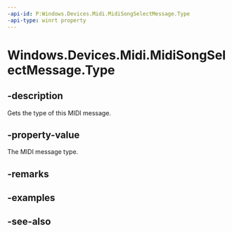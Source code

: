 ```yaml
---
-api-id: P:Windows.Devices.Midi.MidiSongSelectMessage.Type
-api-type: winrt property
---
```


<!-- Property syntax
public Windows.Devices.Midi.MidiMessageType Type { get; }
-->

# Windows.Devices.Midi.MidiSongSelectMessage.Type

## -description
Gets the type of this MIDI message.

## -property-value
The MIDI message type.

## -remarks

## -examples

## -see-also
